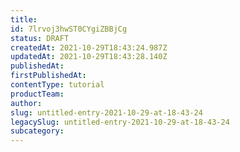 ```yaml
---
title: 
id: 7lrvoj3hwST0CYgiZBBjCg
status: DRAFT
createdAt: 2021-10-29T18:43:24.987Z
updatedAt: 2021-10-29T18:43:28.140Z
publishedAt: 
firstPublishedAt: 
contentType: tutorial
productTeam: 
author: 
slug: untitled-entry-2021-10-29-at-18-43-24
legacySlug: untitled-entry-2021-10-29-at-18-43-24
subcategory: 
---
```



